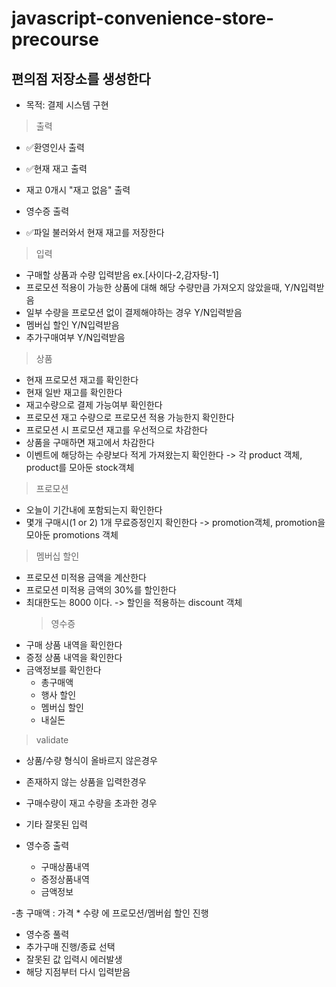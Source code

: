 # javascript-convenience-store-precourse

## 편의점 저장소를 생성한다

- 목적: 결제 시스템 구현

> 출력

- ✅환영인사 출력
- ✅현재 재고 출력
- 재고 0개시 "재고 없음" 출력
- 영수증 출력

- ✅파일 불러와서 현재 재고를 저장한다

> 입력

- 구매할 상품과 수량 입력받음 ex.[사이다-2,감자탕-1]
- 프로모션 적용이 가능한 상품에 대해 해당 수량만큼 가져오지 않았을때, Y/N입력받음
- 일부 수량을 프로모션 없이 결제해야하는 경우 Y/N입력받음
- 멤버십 할인 Y/N입력받음
- 추가구매여부 Y/N입력받음

> 상품

- 현재 프로모션 재고를 확인한다
- 현재 일반 재고를 확인한다
- 재고수량으로 결제 가능여부 확인한다
- 프로모션 재고 수량으로 프로모션 적용 가능한지 확인한다
- 프로모션 시 프로모션 재고를 우선적으로 차감한다
- 상품을 구매하면 재고에서 차감한다
- 이벤트에 해당하는 수량보다 적게 가져왔는지 확인한다
  -> 각 product 객체, product를 모아둔 stock객체

> 프로모션

- 오늘이 기간내에 포함되는지 확인한다
- 몇개 구매시(1 or 2) 1개 무료증정인지 확인한다
  -> promotion객체, promotion을 모아둔 promotions 객체

> 멤버십 할인

- 프로모션 미적용 금액을 계산한다
- 프로모션 미적용 금액의 30%를 할인한다
- 최대한도는 8000 이다.
  -> 할인을 적용하는 discount 객체
  > 영수증
- 구매 상품 내역을 확인한다
- 증정 상품 내역을 확인한다
- 금액정보를 확인한다
  - 총구매액
  - 행사 할인
  - 멤버십 할인
  - 내실돈

> validate

- 상품/수량 형식이 올바르지 않은경우
- 존재하지 않는 상품을 입력한경우
- 구매수량이 재고 수량을 초과한 경우
- 기타 잘못된 입력

- 영수증 출력
  - 구매상품내역
  - 증정상품내역
  - 금액정보

-총 구매액 : 가격 \* 수량 에 프로모션/멤버쉽 할인 진행

- 영수증 풀력
- 추가구매 진행/종료 선택
- 잘못된 값 입력시 에러발생
- 해당 지점부터 다시 입력받음
